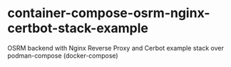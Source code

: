 # container-compose-osrm-nginx-certbot-stack-example
OSRM backend with Nginx Reverse Proxy and Cerbot example stack over podman-compose (docker-compose)
